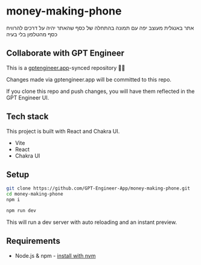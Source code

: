 # money-making-phone

אתר באנגלית מעוצב יפה עם תמונה  בהתחלה של כסף שהאתר יהיה על דרכים להרוויח כסף מהטלפון בלי בעיה

## Collaborate with GPT Engineer

This is a [gptengineer.app](https://gptengineer.app)-synced repository 🌟🤖

Changes made via gptengineer.app will be committed to this repo.

If you clone this repo and push changes, you will have them reflected in the GPT Engineer UI.

## Tech stack

This project is built with React and Chakra UI.

- Vite
- React
- Chakra UI

## Setup

```sh
git clone https://github.com/GPT-Engineer-App/money-making-phone.git
cd money-making-phone
npm i
```

```sh
npm run dev
```

This will run a dev server with auto reloading and an instant preview.

## Requirements

- Node.js & npm - [install with nvm](https://github.com/nvm-sh/nvm#installing-and-updating)
